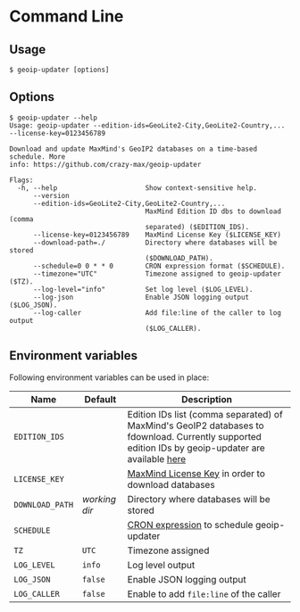 # Command Line

## Usage

```shell
$ geoip-updater [options]
```

## Options

```
$ geoip-updater --help
Usage: geoip-updater --edition-ids=GeoLite2-City,GeoLite2-Country,... --license-key=0123456789

Download and update MaxMind's GeoIP2 databases on a time-based schedule. More
info: https://github.com/crazy-max/geoip-updater

Flags:
  -h, --help                      Show context-sensitive help.
      --version
      --edition-ids=GeoLite2-City,GeoLite2-Country,...
                                  MaxMind Edition ID dbs to download (comma
                                  separated) ($EDITION_IDS).
      --license-key=0123456789    MaxMind License Key ($LICENSE_KEY)
      --download-path=./          Directory where databases will be stored
                                  ($DOWNLOAD_PATH).
      --schedule=0 0 * * 0        CRON expression format ($SCHEDULE).
      --timezone="UTC"            Timezone assigned to geoip-updater ($TZ).
      --log-level="info"          Set log level ($LOG_LEVEL).
      --log-json                  Enable JSON logging output ($LOG_JSON).
      --log-caller                Add file:line of the caller to log output
                                  ($LOG_CALLER).
```

## Environment variables

Following environment variables can be used in place:

| Name               | Default       | Description   |
|--------------------|---------------|---------------|
| `EDITION_IDS`      |               | Edition IDs list (comma separated) of MaxMind's GeoIP2 databases to fdownload. Currently supported edition IDs by geoip-updater are available [here](https://github.com/crazy-max/geoip-updater/blob/master/pkg/maxmind/editionid.go#L10-L18) |
| `LICENSE_KEY`      |               | [MaxMind License Key](prerequisites.md#license-key) in order to download databases |
| `DOWNLOAD_PATH`    | _working dir_ | Directory where databases will be stored |
| `SCHEDULE`         |               | [CRON expression](https://godoc.org/github.com/robfig/cron#hdr-CRON_Expression_Format) to schedule geoip-updater |
| `TZ`               | `UTC`         | Timezone assigned |
| `LOG_LEVEL`        | `info`        | Log level output |
| `LOG_JSON`         | `false`       | Enable JSON logging output |
| `LOG_CALLER`       | `false`       | Enable to add `file:line` of the caller |
